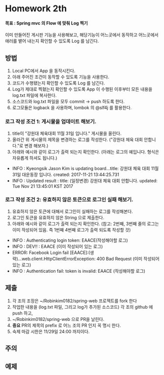 Homework 2th
============

#### **목표 : Spring mvc 의 Flow 에 맞춰 Log 찍기**
이미 만들어진 게시판 기능을 사용해보고, 해당기능이 어느곳에서 동작하고 어느곳에서 애러를 뱉어 내는지 확인할 수 있도록 Log 를 남긴다.

## 방법
1. Local PC에서 App 을 동작시킨다.
2. 아래 주어진 조건이 동작할 수 있도록 기능을 사용한다.
3. 코드가 수행됐는지 확인할 수 있도록 Log 를 남긴다.
4. Log가 제대로 찍혔는지 확인할 수 있도록 App 이 수행된 이후부터 모든 내용을 log.txt 파일에 복사한다.
5. 소스코드와 log.txt 파일을 모두 commit -> push 하도록 한다.
6. 로그모듈은 logback 을 사용하며, lombok 의 @slf4j 를 활용한다.

### 로그 작성 조건 1: 게시물을 업데이트 해보기.

1. title이 "강원대 체육대회 11월 31일 입니다." 게시물을 올린다.
2. 올라간 위 게시물의 제목을 변경하는 로그를 작성한다. ("강원대 체육 대회 안합니다."로 변경 해보자.)
3. 아래와 예시와 같이 로그가 출력 되는지 확인한다. (아래는 로그의 예입니다. 형식은 자유롭게 하셔도 됩니다.)

- INFO : Kyeongsik Jason Kim is updating board...title: 강원대 체육 대회 11월 31일 대운동장 입니다. created: 2017-11-21 13:44:25.731
- INFO : Updated result : title: (일정변경) 강원대 체육 대회 안합니다. updated: Tue Nov 21 13:45:01 KST 2017

### 로그 작성 조건 2: 유효하지 않은 토큰으로 로그인 실패 해보기.
1. 유효하지 않은 토큰에 대해서 로그인이 실패하는 로그를 작성해본다.
2. 로그인 토큰을 유효하지 않은 String 으로 제출한다. 
3. 아래와 예시와 같이 로그가 출력 되는지 확인한다. (참고: 2번째, 3번째 줄의 로그는 이미 작성되어 있음. 즉 1번째 4번째 로그가 출력 되도록 작성할 것)

- INFO : Authenticating login token: EAACE(작성해야할 로그)
- INFO : DEV!! : EAACE (이미 작성되어 있는 로그)
- ERROR: Facebook Login fail [EAACE]:(생략)...web.client.HttpClientErrorException: 400 Bad Request (이미 작성되어 있는 로그)
- INFO : Authentication fail: token is invalid: EAACE (작성해야할 로그)

## 제출
1. 각 조의 조장은 ~/Robinkim0182/spring-web 프로젝트를 fork 한다
2. 작업한 내용을 (log.txt 파일, 그리고 log가 추가된 소스코드) 각 조의 github 에 push 하고,
3. ~/Robinkim0182/spring-web 으로 PR을 날린다.
4. **중요** PR의 제목의 prefix 로 어느 조의 PR 인지 꼭 명시 한다.
5. 숙제 마감 시한은 11/29일 24:00 까지이다.


## 주의

## 예제






